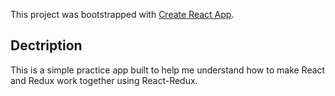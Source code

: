 This project was bootstrapped with [Create React App](https://github.com/facebook/create-react-app).

## Dectription

This is a simple practice app built to help me understand how to make React and Redux work together using React-Redux. 
